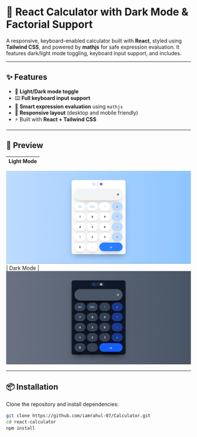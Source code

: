 # 🧮 React Calculator with Dark Mode & Factorial Support

A responsive, keyboard-enabled calculator built with **React**, styled using **Tailwind CSS**, and powered by **mathjs** for safe expression evaluation. It features dark/light mode toggling, keyboard input support, and includes.

---

## ✨ Features

- 🎨 **Light/Dark mode toggle**
- ⌨️ **Full keyboard input support**
- 🧠 **Smart expression evaluation** using `mathjs`
- 📱 **Responsive layout** (desktop and mobile friendly)
- ⚡ Built with **React + Tailwind CSS**

---

## 🚀 Preview

| Light Mode |
|------------|
![Light Mode](image.png)
| Dark Mode |
![Dark Mode](image-1.png)


---

## 📦 Installation

Clone the repository and install dependencies:

```bash
git clone https://github.com/iamrahul-07/Calculator.git
cd react-calculator
npm install
